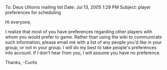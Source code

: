 To: Deus Ultionis mailing list
Date: Jul 13, 2005 1:29 PM
Subject: player preferences for scheduling

Hi everyone,

I realize that most of you have preferences regarding other players
with whom you would prefer to game. Rather than using the wiki to
communicate such information, please email me with a list of any
people you'd like in your group, or not in your group. I will do my
best to take people's preferences into account. If I don't hear from
you, I will assume you have no preference.

Thanks,
-Curtis

